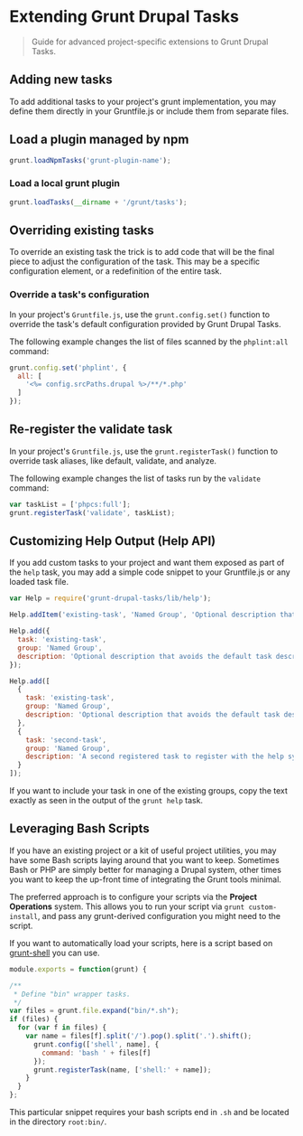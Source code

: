 # Extending Grunt Drupal Tasks

> Guide for advanced project-specific extensions to Grunt Drupal Tasks.

## Adding new tasks

To add additional tasks to your project's grunt implementation, you may define
them directly in your Gruntfile.js or include them from separate files.

## Load a plugin managed by npm

```js
grunt.loadNpmTasks('grunt-plugin-name');
```

### Load a local grunt plugin

```js
grunt.loadTasks(__dirname + '/grunt/tasks');
```

## Overriding existing tasks

To override an existing task the trick is to add code that will be the final
piece to adjust the configuration of the task. This may be a specific
configuration element, or a redefinition of the entire task.

### Override a task's configuration

In your project's `Gruntfile.js`, use the `grunt.config.set()` function to
override the task's default configuration provided by Grunt Drupal Tasks.

The following example changes the list of files scanned by the `phplint:all`
command:

```js
grunt.config.set('phplint', {
  all: [
    '<%= config.srcPaths.drupal %>/**/*.php'
  ]
});
```

## Re-register the validate task

In your project's `Gruntfile.js`, use the `grunt.registerTask()` function to
override task aliases, like default, validate, and analyze.

The following example changes the list of tasks run by the `validate` command:

```js
var taskList = ['phpcs:full'];
grunt.registerTask('validate', taskList);
```

## Customizing Help Output (Help API)

If you add custom tasks to your project and want them exposed as part of the
`help` task, you may add a simple code snippet to your Gruntfile.js or any
loaded task file.

```js
var Help = require('grunt-drupal-tasks/lib/help');

Help.addItem('existing-task', 'Named Group', 'Optional description that avoids the default task description.');

Help.add({
  task: 'existing-task',
  group: 'Named Group',
  description: 'Optional description that avoids the default task description.'
});

Help.add([
  {
    task: 'existing-task',
    group: 'Named Group',
    description: 'Optional description that avoids the default task description.'
  },
  {
    task: 'second-task',
    group: 'Named Group',
    description: 'A second registered task to register with the help system.'
  }
]);
```

If you want to include your task in one of the existing groups, copy the text
exactly as seen in the output of the `grunt help` task.

## Leveraging Bash Scripts

If you have an existing project or a kit of useful project utilities, you may
have some Bash scripts laying around that you want to keep. Sometimes Bash
or PHP are simply better for managing a Drupal system, other times you want to
keep the up-front time of integrating the Grunt tools minimal.

The preferred approach is to configure your scripts via the **Project
Operations** system. This allows you to run your script via
`grunt custom-install`, and pass any grunt-derived configuration you might need
to the script.

If you want to automatically load your scripts, here is a script based on
[grunt-shell](https://github.com/sindresorhus/grunt-shell) you can use.

```js
module.exports = function(grunt) {

/**
 * Define "bin" wrapper tasks.
 */
var files = grunt.file.expand("bin/*.sh");
if (files) {
  for (var f in files) {
    var name = files[f].split('/').pop().split('.').shift();
      grunt.config(['shell', name], {
        command: 'bash ' + files[f]
      });
      grunt.registerTask(name, ['shell:' + name]);
    }
  }
};
```

This particular snippet requires your bash scripts end in `.sh` and be located
in the directory `root:bin/`.
